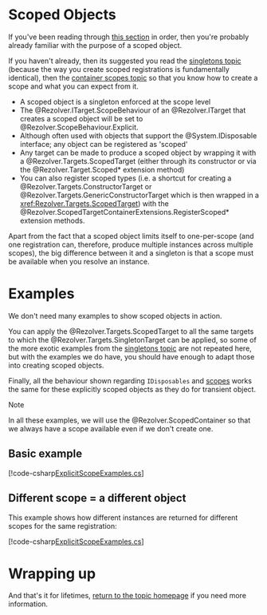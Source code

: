 ﻿# Scoped Objects

If you've been reading through [this section](index.md) in order, then you're probably already familiar with the purpose of a scoped object.

If you haven't already, then its suggested you read the [singletons topic](singleton.md) (because the way you create scoped registrations is fundamentally
identical), then the [container scopes topic](container-scopes.md) so that you know how to create a scope and what you can expect from it.

- A scoped object is a singleton enforced at the scope level
- The @Rezolver.ITarget.ScopeBehaviour of an @Rezolver.ITarget that creates a scoped object will be set to @Rezolver.ScopeBehaviour.Explicit.
- Although often used with objects that support the @System.IDisposable interface; any object can be registered as 'scoped'
- Any target can be made to produce a scoped object by wrapping it with a @Rezolver.Targets.ScopedTarget (either through its constructor or via the
@Rezolver.Target.Scoped* extension method)
- You can also register scoped types (i.e. a shortcut for creating a @Rezolver.Targets.ConstructorTarget or @Rezolver.Targets.GenericConstructorTarget
which is then wrapped in a <xref:Rezolver.Targets.ScopedTarget>) with the @Rezolver.ScopedTargetContainerExtensions.RegisterScoped* extension methods.

Apart from the fact that a scoped object limits itself to one-per-scope (and one registration can, therefore, produce multiple instances across multiple
scopes), the big difference between it and a singleton is that a scope must be available when you resolve an instance.

# Examples

We don't need many examples to show scoped objects in action.

You can apply the @Rezolver.Targets.ScopedTarget to all the same targets to which 
the @Rezolver.Targets.SingletonTarget can be applied, so some of the more exotic examples from the [singletons topic](singleton.md) are not repeated
here, but with the examples we do have, you should have enough to adapt those into creating scoped objects.

Finally, all the behaviour shown regarding `IDisposables` and [scopes](container-scopes.md) works the same for these explicitly scoped objects as
they do for transient object.

> [!NOTE]
> In all these examples, we will use the @Rezolver.ScopedContainer so that we always have a scope available even if we don't create one.

## Basic example

[!code-csharp[ExplicitScopeExamples.cs](../../../../../test/Rezolver.Tests.Examples/ExplicitScopeExamples.cs#example1)]

## Different scope = a different object

This example shows how different instances are returned for different scopes for the same registration:

[!code-csharp[ExplicitScopeExamples.cs](../../../../../test/Rezolver.Tests.Examples/ExplicitScopeExamples.cs#example2)]

# Wrapping up

And that's it for lifetimes, [return to the topic homepage](index.md) if you need more information.